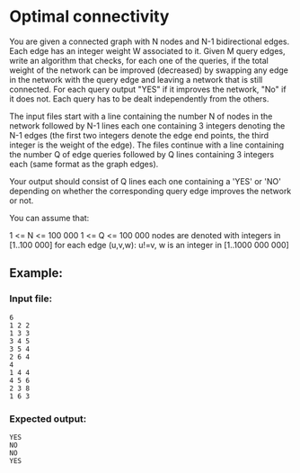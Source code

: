 # Optimal connectivity

You are given a connected graph with N nodes and N-1 bidirectional edges. Each edge has an integer weight W associated to it. 
Given M query edges, write an algorithm that checks, for each one of the queries, if the total weight of the network can be improved (decreased)
by swapping any edge in the network with the query edge and leaving a network that is still connected. For each query output "YES" if it improves
the network, "No" if it does not. Each query has to be dealt independently from the others.

The input files start with a line containing the number N of nodes in the network followed by N-1 lines each one containing 3 integers denoting the N-1 edges 
(the first two integers denote the edge end points, the third integer is the weight of the edge). The files continue with a line containing the number Q of 
edge queries followed by Q lines containing 3 integers each (same format as the graph edges).

Your output should consist of Q lines each one containing a 'YES' or 'NO' depending on whether the corresponding query edge improves the network or not.

You can assume that: 

1 <= N <= 100 000
1 <= Q <= 100 000
nodes are denoted with integers in [1..100 000]
for each edge (u,v,w): u!=v, w is an integer in [1..1000 000 000]

## Example:

### Input file:
```
6
1 2 2
1 3 3
3 4 5
3 5 4
2 6 4
4
1 4 4
4 5 6
2 3 8
1 6 3
```

### Expected output:

```
YES
NO
NO
YES
```